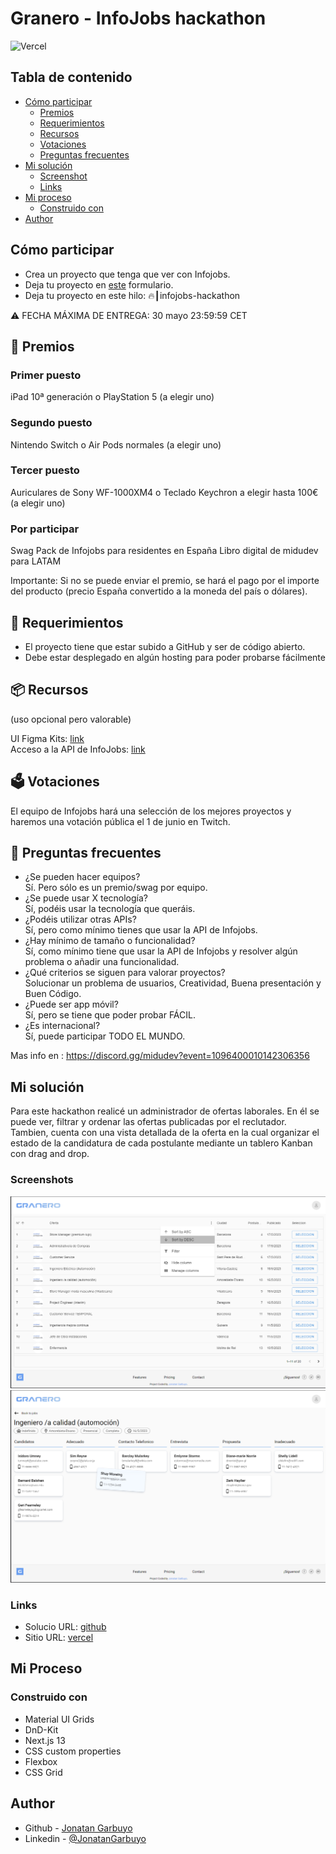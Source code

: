 # Granero - InfoJobs hackathon

![Vercel](https://therealsujitk-vercel-badge.vercel.app/?app=infojobs-hackathon)

## Tabla de contenido

- [Cómo participar](#cómo-participar)
  - [Premios](#🎁-premios)
  - [Requerimientos](#👀-requerimientos)
  - [Recursos](#📦-recursos)
  - [Votaciones](#🗳️-votaciones)
  - [Preguntas frecuentes](#💬-preguntas-frecuentes)
- [Mi solución](#mi-solución)
  - [Screenshot](#screenshot)
  - [Links](#links)
- [Mi proceso](#mi-proceso)
  - [Construido con](#construido-con)
- [Author](#author)

## Cómo participar

- Crea un proyecto que tenga que ver con Infojobs.
- Deja tu proyecto en [este](https://tally.so/r/wMD58p) formulario.
- Deja tu proyecto en este hilo: ⁠🔥┃infojobs-hackathon⁠

⚠️ FECHA MÁXIMA DE ENTREGA: 30 mayo 23:59:59 CET

## 🎁 Premios

### Primer puesto

iPad 10ª generación o PlayStation 5 (a elegir uno)

### Segundo puesto

Nintendo Switch o Air Pods normales (a elegir uno)

### Tercer puesto

Auriculares de Sony WF-1000XM4 o Teclado Keychron a elegir hasta 100€ (a elegir uno)

### Por participar

Swag Pack de Infojobs para residentes en España
Libro digital de midudev para LATAM

Importante: Si no se puede enviar el premio, se hará el pago por el importe del producto (precio España convertido a la moneda del país o dólares).

## 👀 Requerimientos

- El proyecto tiene que estar subido a GitHub y ser de código abierto.
- Debe estar desplegado en algún hosting para poder probarse fácilmente

## 📦 Recursos

(uso opcional pero valorable)

UI Figma Kits: [link](https://www.figma.com/community/file/1239958249701816228)  
Acceso a la API de InfoJobs: [link](https://developer.infojobs.net/)

## 🗳️ Votaciones

El equipo de Infojobs hará una selección de los mejores proyectos y haremos una votación pública el 1 de junio en Twitch.

## 💬 Preguntas frecuentes

- ¿Se pueden hacer equipos?  
  Sí. Pero sólo es un premio/swag por equipo.
- ¿Se puede usar X tecnología?  
  Sí, podéis usar la tecnología que queráis.
- ¿Podéis utilizar otras APIs?  
  Sí, pero como mínimo tienes que usar la API de Infojobs.
- ¿Hay mínimo de tamaño o funcionalidad?  
  Sí, como mínimo tiene que usar la API de Infojobs y resolver algún problema o añadir una funcionalidad.
- ¿Qué criterios se siguen para valorar proyectos?  
  Solucionar un problema de usuarios, Creatividad, Buena presentación y Buen Código.
- ¿Puede ser app móvil?  
  Sí, pero se tiene que poder probar FÁCIL.
- ¿Es internacional?  
  Sí, puede participar TODO EL MUNDO.

Mas info en : https://discord.gg/midudev?event=1096400010142306356

## Mi solución

Para este hackathon realicé un administrador de ofertas laborales.
En él se puede ver, filtrar y ordenar las ofertas publicadas por el reclutador.
Tambien, cuenta con una vista detallada de la oferta en la cual organizar el estado de la candidatura de cada postulante mediante un tablero Kanban con drag and drop.

### Screenshots

![screenshot](./screenshot.png)  
![screenshot-kanban](./screenshot-kanban.png)

### Links

- Solucio URL: [github](https://github.com/JonatanGarbuyo/infojobs-hackathon)
- Sitio URL: [vercel](https://infojobshackathon.vercel.app/)

## Mi Proceso

### Construido con

- Material UI Grids
- DnD-Kit
- Next.js 13
- CSS custom properties
- Flexbox
- CSS Grid

## Author

- Github - [Jonatan Garbuyo](https://github.com/JonatanGarbuyo)
- Linkedin - [@JonatanGarbuyo](https://www.linkedin.com/in/jonatan-garbuyo/)

